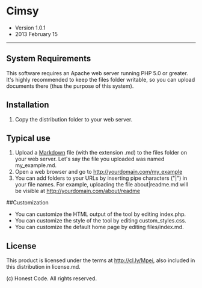 Cimsy
=====

* Version 1.0.1
* 2013 February 15

---

## System Requirements

This software requires an Apache web server running PHP 5.0 or greater. It's highly recommended to keep the files folder writable, so you can upload documents there (thus the purpose of this system). 

## Installation

1. Copy the distribution folder to your web server.

## Typical use

1. Upload a [Markdown](http://daringfireball.net/projects/markdown/syntax) file (with the extension .md) to the files folder on your web server. Let's say the file you uploaded was named my_example.md.
2. Open a web browser and go to http://yourdomain.com/my_example
3. You can add folders to your URLs by inserting pipe characters ("|") in your file names. For example, uploading the file about|readme.md will be visible at http://yourdomain.com/about/readme

##Customization

* You can customize the HTML output of the tool by editing index.php. 
* You can customize the style of the tool by editing custom_styles.css.
* You can customize the default home page by editing files/index.md.

## License

This product is licensed under the terms at <http://cl.ly/Mpei>, also included in this distribution in license.md.

(c) Honest Code. All rights reserved.
